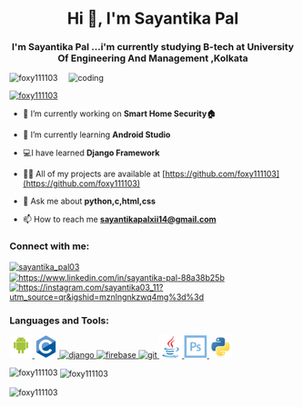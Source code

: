 

<h1 align="center">Hi 👋, I'm Sayantika Pal</h1>
<h3 align="center">I'm Sayantika Pal ...i'm currently studying B-tech at University Of Engineering And Management ,Kolkata</h3>
<img align="right" alt="coding" width="400" src="https://i.pinimg.com/originals/ef/2d/b0/ef2db0885d94fd149a4b7914923bb2a3.gif">

<p align="left"> <img src="https://komarev.com/ghpvc/?username=foxy111103&label=Profile%20views&color=0e75b6&style=flat" alt="foxy111103" /> </p>

<p align="left"> <a href="https://github.com/ryo-ma/github-profile-trophy"><img src="https://github-profile-trophy.vercel.app/?username=foxy111103" alt="foxy111103" /></a> </p>

- 🔭 I’m currently working on **Smart Home Security🏠**

- 🌱 I’m currently learning **Android Studio**

- 💻I have learned **Django Framework**

- 👨‍💻 All of my projects are available at [https://github.com/foxy111103](https://github.com/foxy111103)

- 💬 Ask me about **python,c,html,css**

- 📫 How to reach me **sayantikapalxii14@gmail.com**

<h3 align="left">Connect with me:</h3>
<p align="left">
<a href="https://twitter.com/sayantika_pal03" target="blank"><img align="center" src="https://raw.githubusercontent.com/rahuldkjain/github-profile-readme-generator/master/src/images/icons/Social/twitter.svg" alt="sayantika_pal03" height="30" width="40" /></a>
<a href="https://linkedin.com/in/https://www.linkedin.com/in/sayantika-pal-88a38b25b" target="blank"><img align="center" src="https://raw.githubusercontent.com/rahuldkjain/github-profile-readme-generator/master/src/images/icons/Social/linked-in-alt.svg" alt="https://www.linkedin.com/in/sayantika-pal-88a38b25b" height="30" width="40" /></a>
<a href="https://instagram.com/https://instagram.com/sayantika03_11?utm_source=qr&igshid=mznlngnkzwq4mg%3d%3d" target="blank"><img align="center" src="https://raw.githubusercontent.com/rahuldkjain/github-profile-readme-generator/master/src/images/icons/Social/instagram.svg" alt="https://instagram.com/sayantika03_11?utm_source=qr&igshid=mznlngnkzwq4mg%3d%3d" height="30" width="40" /></a>
</p>

<h3 align="left">Languages and Tools:</h3>
<p align="left"> <a href="https://developer.android.com" target="_blank" rel="noreferrer"> <img src="https://raw.githubusercontent.com/devicons/devicon/master/icons/android/android-original-wordmark.svg" alt="android" width="40" height="40"/> </a> <a href="https://www.cprogramming.com/" target="_blank" rel="noreferrer"> <img src="https://raw.githubusercontent.com/devicons/devicon/master/icons/c/c-original.svg" alt="c" width="40" height="40"/> </a> <a href="https://www.djangoproject.com/" target="_blank" rel="noreferrer"> <img src="https://cdn.worldvectorlogo.com/logos/django.svg" alt="django" width="40" height="40"/> </a> <a href="https://firebase.google.com/" target="_blank" rel="noreferrer"> <img src="https://www.vectorlogo.zone/logos/firebase/firebase-icon.svg" alt="firebase" width="40" height="40"/> </a> <a href="https://git-scm.com/" target="_blank" rel="noreferrer"> <img src="https://www.vectorlogo.zone/logos/git-scm/git-scm-icon.svg" alt="git" width="40" height="40"/> </a> <a href="https://www.java.com" target="_blank" rel="noreferrer"> <img src="https://raw.githubusercontent.com/devicons/devicon/master/icons/java/java-original.svg" alt="java" width="40" height="40"/> </a> <a href="https://www.photoshop.com/en" target="_blank" rel="noreferrer"> <img src="https://raw.githubusercontent.com/devicons/devicon/master/icons/photoshop/photoshop-line.svg" alt="photoshop" width="40" height="40"/> </a> <a href="https://www.python.org" target="_blank" rel="noreferrer"> <img src="https://raw.githubusercontent.com/devicons/devicon/master/icons/python/python-original.svg" alt="python" width="40" height="40"/> </a> </p>

<p><img align="left" src="https://github-readme-stats.vercel.app/api/top-langs?username=foxy111103&show_icons=true&locale=en&layout=compact" alt="foxy111103" /></p>

<p>&nbsp;<img align="center" src="https://github-readme-stats.vercel.app/api?username=foxy111103&show_icons=true&locale=en" alt="foxy111103" /></p>

<p><img align="center" src="https://github-readme-streak-stats.herokuapp.com/?user=foxy111103&" alt="foxy111103" /></p>
